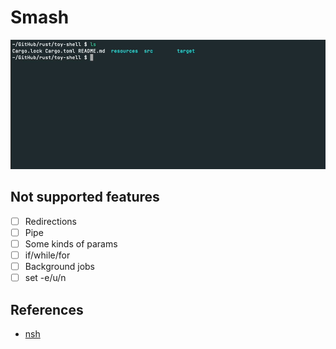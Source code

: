 # Smash

![usage](./resources/usage.gif)

## Not supported features

- [ ] Redirections
- [ ] Pipe
- [ ] Some kinds of params
- [ ] if/while/for
- [ ] Background jobs
- [ ] set -e/u/n

## References

- [nsh](https://github.com/nuta/nsh)
